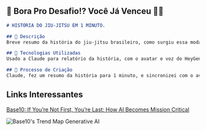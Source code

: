 ## 🎯 Bora Pro Desafio!? Você Já Venceu 💪🤓

```markdown
# HISTÓRIA DO JIU-JITSU EM 1 MINUTO.

## 📒 Descrição
Breve resumo da história do jiu-jitsu brasileiro, como surgiu essa modalidade.

## 🤖 Tecnologias Utilizadas
Usado a Claude para relatório da história, com o avatar e voz do HeyGen.

## 🧐 Processo de Criação
Claude, fez um resumo da história para 1 minuto, e sincronizei com o avatar no Heygen para gerar o video


```
## Links Interessantes

[Base10: If You’re Not First, You’re Last: How AI Becomes Mission Critical](https://base10.vc/post/generative-ai-mission-critical/)

![Base10's Trend Map Generative AI](https://github.com/digitalinnovationone/lab-natty-or-not/assets/730492/f4df26e8-f8f7-4419-8252-c69d73ea930c)
